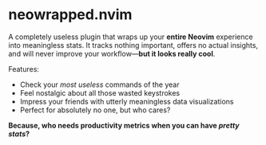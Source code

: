 # neowrapped.nvim

A completely useless plugin that wraps up your **entire Neovim** experience into meaningless stats. It tracks nothing important, offers no actual insights, and will never improve your workflow—**but it looks really cool**.

Features:

- Check your _most useless_ commands of the year
- Feel nostalgic about all those wasted keystrokes
- Impress your friends with utterly meaningless data visualizations
- Perfect for absolutely no one, but who cares?

**Because, who needs productivity metrics when you can have _pretty stats_?**
